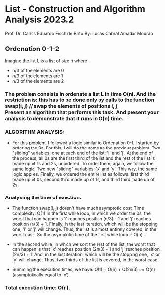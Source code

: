 # List - Construction and Algorithm Analysis 2023.2 
Prof. Dr. Carlos Eduardo Fisch de Brito
By: Lucas Cabral Amador Mourão

## Ordenation 0-1-2 

Imagine the list L is a list of size n where

- n/3 of the elements are 0
- n/3 of the elements are 1
- n/3 of the elements are 2

### The problem consists in ordenate a list L in time O(n). And the restriction is: this has to be done only by calls to the function swap(i, j) // swap the elements of positions i, j <br/> Present an algorithm that performs this task. And present your analysis to demonstrate that it runs in O(n) time.

### ALGORITHM ANALYSIS:
- For this problem, I followed a logic similar to Ordenation 0-1. I started by ordering the 0s. For this, I will do the same as the previous problem. Two "sliding" variables, one at each end of the list: 'i' and 'j'. At the end of the process, all 0s are the first third of the list and the rest of the list is made up of 1s and 2s, unordered. To order them, again, we follow the same logic. Two new "sliding" variables: 'x' and 'y'. This way, the same logic applies. Finally, we ordered the entire list as follows: first third made up of 0s, second third made up of 1s, and third third made up of 2s.

### Analysing the time of exection:

- The function swap(i, j) doesn't have much asymptotic cost. Time complexity: O(1)
In the first while loop, in which we order the 0s, the worst that can happen is 'i' reaches position (n/3) - 1 and 'j' reaches position (n/3) + 1. Finally, in the last iteration, which will be the stopping one, 'i' or 'j' will change. Thus, the list is almost entirely covered, in the worst case. So the asymptotic time of the first while loop is O(n).

- In the second while, in which we sort the rest of the list, the worst that can happen is that 'x' reaches position (2n/3) - 1 and 'j' reaches position (2n/3) + 1. And, in the last iteration, which will be the stopping one, 'x' or 'y' will change. Thus, two-thirds of the list is covered, in the worst case.

- Summing the execution times, we have: O(1) + O(n) + O(2n/3) ~= O(n) (asymptotically equal to 'n').

### Total execution time: O(n).
